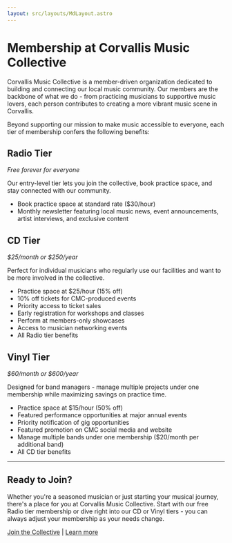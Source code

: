 ```yaml
---
layout: src/layouts/MdLayout.astro
---
```

# Membership at Corvallis Music Collective

Corvallis Music Collective is a member-driven organization dedicated to building and connecting our local music community. Our members are the backbone of what we do - from practicing musicians to supportive music lovers, each person contributes to creating a more vibrant music scene in Corvallis.

Beyond supporting our mission to make music accessible to everyone, each tier of membership confers the following benefits:

## Radio Tier

*Free forever for everyone*

Our entry-level tier lets you join the collective, book practice space, and stay connected with our community.

- Book practice space at standard rate ($30/hour)
- Monthly newsletter featuring local music news, event announcements, artist interviews, and exclusive content

## CD Tier

*$25/month or $250/year*

Perfect for individual musicians who regularly use our facilities and want to be more involved in the collective.

- Practice space at $25/hour (15% off)
- 10% off tickets for CMC-produced events
- Priority access to ticket sales
- Early registration for workshops and classes
- Perform at members-only showcases
- Access to musician networking events
- All Radio tier benefits

## Vinyl Tier

*$60/month or $600/year*

Designed for band managers - manage multiple projects under one membership while maximizing savings on practice time.

- Practice space at $15/hour (50% off)
- Featured performance opportunities at major annual events
- Priority notification of gig opportunities
- Featured promotion on CMC social media and website
- Manage multiple bands under one membership ($20/month per additional band)
- All CD tier benefits

---

## Ready to Join?

Whether you're a seasoned musician or just starting your musical journey, there's a place for you at Corvallis Music Collective. Start with our free Radio tier membership or dive right into our CD or Vinyl tiers - you can always adjust your membership as your needs change.

[Join the Collective](/signup) | [Learn more](/about)
